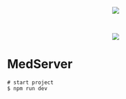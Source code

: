 <p align="center"><img src="./resources/useCaseGlobaleProjectMedDashboard.png"></p>
<br>
<p align="center"><img src="./resources/useCaseGlobaleProjectMedMobileApp.png"></p>

# MedServer
```
# start project
$ npm run dev
```
